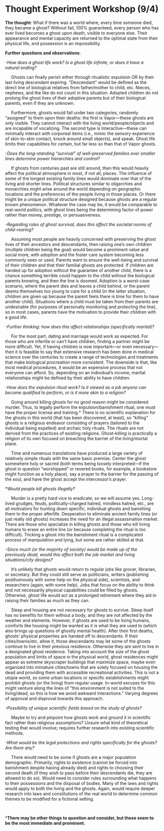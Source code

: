 # Thought Experiment Workshop (9/4)

**The thought**: What if there was a world where, every time someone died, they became a ghost? Without fail, 100% guaranteed, every person who has ever lived becomes a ghost upon death, visible to everyone else. Their appearance and mental capacity are returned to the optimal state from their physical life, and possession is an impossibility.  

**Further questions and observations**:

*-How does a ghost life work? Is a ghost life infinite, or does it have a natural ending?*

&nbsp;&nbsp;&nbsp;&nbsp;&nbsp;Ghosts can finally perish either through ritualistic expulsion OR by their last living descendant expiring. “Descendant” would be defined as the direct line of biological relatives from father/mother to child, etc. Nieces, nephews, and the like do not count in this situation. Adopted children do not prolong the ghost lives of their adoptive parents but of their biological parents, even if they are unknown.

&nbsp;&nbsp;&nbsp;&nbsp;&nbsp;Furthermore, ghosts would fall under two categories, randomly “assigned” to them upon their deaths: the first is Vapor—these ghosts are only visible. They cannot interact with the living world/people/objects and are incapable of vocalizing. The second type is Interactive—these can minimally interact with corporeal items (i.e., mimic the sensory experience of skin-to-skin contact, knock around small objects), and speak. Ghost life limits their capabilities for certain, but far less so than that of Vapor ghosts.


*-Does the long-standing “survival” of well-preserved families over smaller lines determine power hierarchies and control?*

&nbsp;&nbsp;&nbsp;&nbsp;&nbsp;If ghosts from centuries past are still around, then this would heavily affect the political atmosphere in most, if not all, places. The influence of some of the longest existing family lines would dominate over that of the living and shorter lines. Political structures similar to oligarchies and monarchies might arise around the world depending on geographic locations and the preferences of the people living in those places. Or there might be a unique political structure designed because ghosts are a regular known phenomenon. Whatever the case may be, it would be comparable to real-world politics, with ghost lines being the determining factor of power rather than money, prestige, or persuasiveness. 

*-Regarding rules of ghost survival, does this affect the societal norms of child-rearing?*

&nbsp;&nbsp;&nbsp;&nbsp;&nbsp;Assuming most people are heavily concerned with preserving the ghost lives of their ancestors and descendants, then raising one’s own children (multiple children being the goal) would become a prominent value and social more, with adoption and the foster care system becoming less commonly seen or used. Parents want to ensure the well-being and survival of their children and that their familial ghosts are protected. If children are handed up for adoption without the guarantee of another child, there is a chance something terrible could happen to the child without the biological parents knowing, and then the line is doomed. Adoption is a worst-case scenario, where the parent dies and leaves a child behind, or the parent deems themselves too young to care for a child (in the latter situation, children are given up because the parent feels there is time for them to have another child). Situations where a child must be taken from their parents are undesirable (for purposes of personally monitoring and protecting the line), so in most cases, parents have the motivation to provide their children with a good life.

*-Further thinking: how does this affect relationships (specifically marital)?*

&nbsp;&nbsp;&nbsp;&nbsp;&nbsp;For the most part, dating and marriage would work as expected. For those who are infertile or can’t have children, finding a partner might be more difficult. Yet, if having children is now important—or even necessary—then it is feasible to say that extensive research has been done in medical science over the centuries to create a range of technologies and treatments that make biological procreation more consistent. The downside is that, like most medical procedures, it would be an expensive process that not everyone can afford. So, depending on an individual’s income, marital relationships might be defined by their ability to have children.

*-How does the expulsion ritual work? Is it viewed as a job anyone can become qualified to perform, or is it more akin to a religion?*

&nbsp;&nbsp;&nbsp;&nbsp;&nbsp;Going around killing ghosts for no good reason might be considered murder. Thus, to legally perform the expulsion/banishment ritual, one must have the proper license and training.* There is no scientific explanation for the ghosts in this world (that has been discovered, at least), so “killing” ghosts is a religious endeavor consisting of prayers (tailored to the individual being expelled) and archaic holy rituals. The rituals are not derived from the practices of existing religions. Ghost-killing is practically a religion of its own focused on breaching the barrier of the living/mortal plane.

&nbsp;&nbsp;&nbsp;&nbsp;&nbsp;Time and numerous translations have produced a large variety of relatively simple rituals with the same basic premise. Center the ghost somewhere holy or sacred (both terms being loosely interpreted—if the ghost in question “worshipped” or revered books, for example, a bookstore might function as a holy place), say a prayer to the barrier for the passing of the soul, and have the ghost accept the intercessor’s prayer. 

**Would people kill ghosts illegally?*

&nbsp;&nbsp;&nbsp;&nbsp;&nbsp;Murder is a pretty hard vice to eradicate, so we will assume yes. Long-lived grudges, feuds, politically-charged hatred, mindless hatred, etc., are all motivators for hunting down specific, individual ghosts and banishing them to the proper afterlife. Desperation to eliminate ancient family lines (or just really old ghosts) increases the need for an illegal assassination market. There are those who specialize in killing ghosts and those who kill living humans to erase an entire line (or because completing the ritual is too difficult). Tricking a ghost into the banishment ritual is a complicated process of manipulation and lying, but some are rather skilled at that. 

*-Since much (or the majority of society) would be made up of the previously dead, would this affect both the job market and living situations/city designs?*

&nbsp;&nbsp;&nbsp;&nbsp;&nbsp;It’s unlikely that ghosts would return to regular jobs like grocer, librarian, or secretary. But they could still serve as politicians, writers (publishing posthumously with some help on the physical side), scientists, and researchers (again, with some help). Jobs that focus on the ability to think and not necessarily physical capabilities could be filled by ghosts. Otherwise, ghost life would act as a prolonged retirement where they aid in raising their families as much as they can. 

&nbsp;&nbsp;&nbsp;&nbsp;&nbsp;Sleep and housing are not necessary for ghosts to survive. Sleep itself has no benefits for them without a body, and they are not affected by the weather and elements. However, if ghosts are used to be living humans, comforts like housing might be wanted as it is what they are used to (which also brings up questions of ghostly mental health). After their first deaths, ghosts’ physical properties are handed off to descendants. If their cities/towns/etc. allow it, those descendants may let some of the ghosts continue to live in their previous residence. Otherwise they are sent to live in a designated ghost residence. Taking into account the size of the ghost population and limits of space in the physical world, ghost residences might appear as extreme skyscraper buildings that maximize space, maybe even organized into miniature cities/towns that are solely focused on housing the dead and providing them with accessible recreational activities. This is not a utopia world, so some urban locations or specific establishments might prohibit ghosts (or the living) from regular usage. In-world excuses for this might venture along the lines of "this environment is not suited to the living/dead, so this is how we avoid awkward interactions." Varying degrees of approval and disproval towards this approach.

*-Possibility of unique scientific fields based on the study of ghosts?*

&nbsp;&nbsp;&nbsp;&nbsp;&nbsp;Maybe to try and pinpoint how ghosts work and ground it in scientific fact rather than religious assumptions? Unsure what kind of theoretical testing that would involve; requires further research into existing scientific methods.

*-What would be the legal protections and rights specifically for the ghosts? Are there any?*

&nbsp;&nbsp;&nbsp;&nbsp;&nbsp;There would need to be some if ghosts are a major population demographic. Primarily, rights to existence (cannot be forced into banishment despite having already died) and rights to choosing their second death (if they wish to pass before their descendants die, they are allowed to do so). Would need to consider rules surrounding what happens to their possessions and the disposal of bodies. Many of the laws and rights would apply to both the living and the ghosts. Again, would require deeper research into laws and constitutions of the real world to determine common themes to be modified for a fictional setting.

&nbsp;
&nbsp;
&nbsp;

***There may be other things to question and consider, but these seem to be the most immediate and prominent.**
